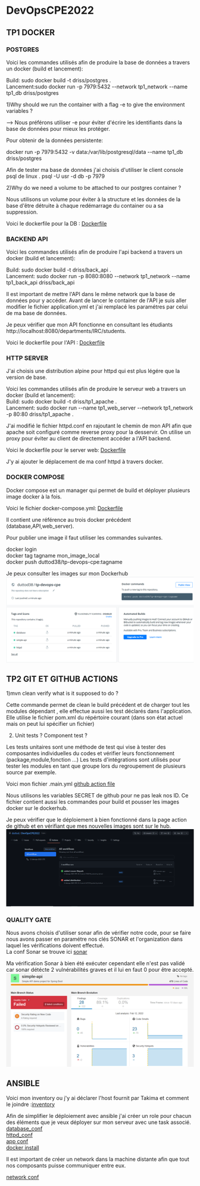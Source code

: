 # DevOpsCPE2022

<h2>TP1 DOCKER</h2>

<h3>POSTGRES</h3>
Voici les commandes utilisés afin de produire la base de données a travers un docker (build et lancement):


Build: sudo docker build -t driss/postgres . <br>
Lancement:sudo docker run -p 7979:5432 --network tp1_network --name tp1_db driss/postgres

1)Why should we run the container with a flag -e to give the environment variables ?

--> Nous préférons utiliser -e pour éviter d'écrire les identifiants dans la base de données pour mieux les protéger.

Pour obtenir de la données persistente:

docker run -p 7979:5432 -v data:/var/lib/postgresql/data  --name tp1_db driss/postgres


Afin de tester ma base de données j'ai choisis d'utiliser le client console psql de linux .
psql -U usr -d db -p 7979

2)Why do we need a volume to be attached to our postgres container ?

Nous utilisons un volume pour éviter à la structure et les données de la base d'être détruite à chaque redémarrage du container ou a sa suppression.

Voici le dockerfile pour la DB : [Dockerfile](https://github.com/duttod/DevOpsCPE2022/blob/main/tp1_db_docker/Dockerfile)

<h3>BACKEND API</h3>

Voici les commandes utilisés afin de produire l'api backend a travers un docker (build et lancement):

Build: sudo docker build -t driss/back_api . <br>
Lancement: sudo docker run -p 8080:8080 --network tp1_network  --name tp1_back_api driss/back_api

Il est important de mettre l'API dans le même network que la base de données pour y accéder.
Avant de lancer le container de l'API je suis aller modifier le fichier application.yml et j'ai remplacé les paramétres par celui de ma base de données.

Je peux vérifier que mon API fonctionne en consultant les étudiants http://localhost:8080/departments/IRC/students.

Voici le dockerfile pour l'API : [Dockerfile](https://github.com/duttod/DevOpsCPE2022/blob/main/tp1_backend_api/Dockerfile)

<h3>HTTP SERVER</h3>

J'ai choisis une distribution alpine pour httpd qui est plus légére que la version de base.

Voici les commandes utilisés afin de produire le serveur web a travers un docker (build et lancement):
<br>
Build: sudo docker build -t driss/tp1_apache .<br>
Lancement: sudo docker run --name tp1_web_server --network tp1_network -p 80:80 driss/tp1_apache .

J'ai modifié le fichier httpd.conf en rajoutant le chemin de mon API afin que apache soit configuré comme reverse proxy pour la desservir.
On utilise un proxy pour éviter au client de directement accéder a l'API backend.



Voici le dockerfile pour le server web: [Dockerfile](https://github.com/duttod/DevOpsCPE2022/blob/main/tp1_http_server/Dockerfile)

J'y ai ajouter le déplacement de ma conf httpd à travers docker.

<h3>DOCKER COMPOSE</h3>

Docker compose est un manager qui permet de build et déployer plusieurs image docker à la fois.


Voici le fichier docker-compose.yml: [Dockerfile](https://github.com/duttod/DevOpsCPE2022/blob/main/docker-compose.yml)

Il contient une référence au trois docker précédent (database,API,web_server).

Pour publier une image il faut utiliser les commandes suivantes.

docker login <br>
docker tag tagname mon_image_local <br>
docker push duttod38/tp-devops-cpe:tagname

Je peux consulter les images sur mon Dockerhub
![img](https://github.com/duttod/DevOpsCPE2022/blob/main/img/docker_hub_image.png)
<h2>TP2 GIT ET GITHUB ACTIONS</h2>

1)mvn clean verify what is it supposed to do ?

Cette commande permet de clean le  build précédent et de charger tout les modules dépendant , elle effectue aussi les test déclarés dans l'application.
Elle utilise le fichier pom.xml du répértoire courant (dans son état actuel mais on peut lui spécifier un fichier) 

2) Unit tests ? Component test ?

Les tests unitaires sont une méthode de test qui vise à tester des composantes individuelles du codes et vérifier leurs fonctionnement (package,module,fonction ...)
Les tests d'intégrations sont utilisés pour tester les modules en tant que groupe lors du regroupement de plusieurs source par exemple.

Voici mon fichier .main.yml [github action file](https://github.com/duttod/DevOpsCPE2022/blob/main/.github/workflows/.main.yml)

Nous utilisons les variables SECRET de github pour ne pas leak nos ID.
Ce fichier contient aussi les commandes pour build et pousser les images docker sur le dockerhub.

Je peux vérifier que le déploiement à bien fonctionné dans la page action de github et en vérifiant que mes nouvelles images sont sur le hub.
![img](https://github.com/duttod/DevOpsCPE2022/blob/main/img/maven_github_action_succes.png)

<h3>QUALITY GATE</h3>

Nous avons choisis d'utiliser sonar afin de vérifier notre code, pour se faire nous avons passer en paramétre nos clés SONAR et l'organization dans laquel les vérifications doivent effectué.
<br>
La conf Sonar se trouve ici [sonar](https://github.com/duttod/DevOpsCPE2022/blob/main/.github/workflows/.main.yml)

Ma vérification Sonar à bien été exécuter cependant elle n'est pas validé car sonar détécte 2 vulnérabilités graves et il lui en faut 0 pour être accepté.
![img](https://github.com/duttod/DevOpsCPE2022/blob/main/img/Sonar.png)



<h2>ANSIBLE</h2>

Voici mon inventory ou j'y ai déclarer l'host fournit par Takima et comment le joindre :[inventory](https://github.com/duttod/DevOpsCPE2022/blob/main/ansible/inventories/setup.yml)

Afin de simplifier le déploiement avec ansible j'ai créer un role pour chacun des éléments que je veux déployer sur mon serveur avec une task associé.<br>
[database_conf](https://github.com/duttod/DevOpsCPE2022/blob/main/ansible/roles/database/tasks/main.yml)<br>
[httpd_conf](https://github.com/duttod/DevOpsCPE2022/blob/main/ansible/roles/httpd_proxy/tasks/main.yml)<br>
[app conf](https://github.com/duttod/DevOpsCPE2022/blob/main/ansible/roles/app/tasks/main.yml)<br>
[docker install](https://github.com/duttod/DevOpsCPE2022/blob/main/ansible/roles/docker/tasks/main.yml)<br>


Il est important de créer un network dans la machine distante afin que tout nos composants puisse communiquer entre eux.

[network conf](https://github.com/duttod/DevOpsCPE2022/blob/main/ansible/roles/network/tasks/main.yml)
